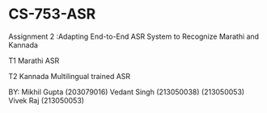 # CS-753-ASR

Assignment 2 :Adapting End-to-End ASR System to Recognize Marathi and Kannada

T1 Marathi ASR

T2 Kannada Multilingual trained ASR

BY:
Mikhil Gupta (203079016)
Vedant Singh (213050038) (213050053)
Vivek Raj (213050053)


